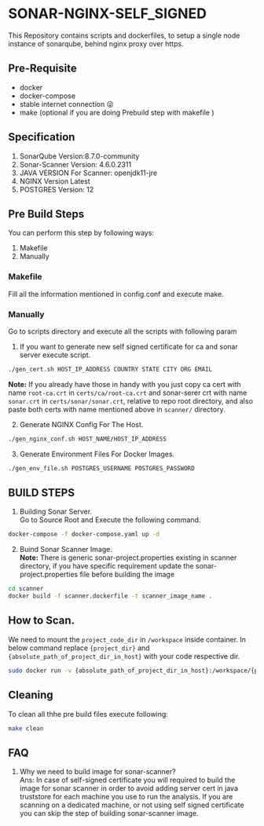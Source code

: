 # SONAR-NGINX-SELF_SIGNED

This Repository contains scripts and dockerfiles, to setup a single node instance of sonarqube, behind nginx proxy over https.

## Pre-Requisite

* docker
* docker-compose
* stable internet connection :stuck_out_tongue_winking_eye:
* make (optional if you are doing Prebuild step with makefile )

## Specification

1. SonarQube Version:8.7.0-community
2. Sonar-Scanner Version: 4.6.0.2311
3. JAVA VERSION For Scanner: openjdk11-jre
4. NGINX Version  Latest
5. POSTGRES Version: 12

## Pre Build Steps

You can perform this step by following ways: 

1. Makefile
2. Manually 
 
### Makefile

Fill all the information mentioned in config.conf and execute make.

### Manually
Go to scripts directory and execute all the scripts  with following param
1. If you want to generate new self signed certificate for ca and sonar server execute script. 
```bash
./gen_cert.sh HOST_IP_ADDRESS COUNTRY STATE CITY ORG EMAIL
```
**Note:** If you already have those in handy with you just copy ca cert with name `root-ca.crt` in `certs/ca/root-ca.crt` and sonar-serer crt with name `sonar.crt` in `certs/sonar/sonar.crt`, relative to repo root directory, and also paste both certs with name mentioned above in `scanner/` directory.

2. Generate NGINX Config For The Host.
```bash
./gen_nginx_conf.sh HOST_NAME/HOST_IP_ADDRESS
```
3. Generate Environment Files For Docker Images.
```bash
./gen_env_file.sh POSTGRES_USERNAME POSTGRES_PASSWORD

```
## BUILD STEPS

1. Building Sonar Server.  
Go to Source Root and Execute the following command.
```bash
docker-compose -f docker-compose.yaml up -d
```
2. Buind Sonar Scanner Image.  
**Note:** There is generic sonar-project.properties existing in scanner directory, if you have specific requirement update the sonar-project.properties file before building the image
```bash
cd scanner
docker build -f scanner.dockerfile -t scanner_image_name .
```

## How to Scan. 
We need to mount the `project_code_dir` in `/workspace` inside container. In below command replace `{project_dir}` and `{absolute_path_of_project_dir_in_host}` with your code respective dir.

```bash
sudo docker run -v {absolute_path_of_project_dir_in_host}:/workspace/{project_dir} -it scanner_image_name SONAR_HOST_IP  SONAR_PROJECT_KEY SONAR_LOGIN_KEY_FOR_PROJECT
```

## Cleaning

To clean all thhe pre build files execute following:
```bash
make clean

```

## FAQ

1. Why we need to build image for sonar-scanner?  
Ans: In case of self-signed certificate you will required to build the image for sonar scanner in order to avoid adding server cert in java truststore for each machine you use to run the analysis. If you are scanning on a dedicated machine, or not using self signed certificate you can skip the step of building sonar-scanner image.

